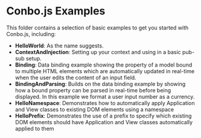Conbo.js Examples
=================

This folder contains a selection of basic examples to get you started with
Conbo.js, including:

* **HelloWorld**: As the name suggests.
* **ContextAndInjection**: Setting up your context and using in a basic pub-sub setup.
* **Binding**: Data binding example showing the property of a model bound to multiple HTML elements which are automatically updated in real-time when the user edits the content of an input field.
* **BindingAndParsing**: Builds on the data binding example by showing how a bound property can be parsed in real-time before being displayed. In this example we format a user input number as a currency.
* **HelloNamespace**: Demonstrates how to automatically apply Application and View classes to existing DOM elements using a namespace
* **HelloPrefix**: Demonstrates the use of a prefix to specify which existing DOM elements should have Application and View classes automatically applied to them 
